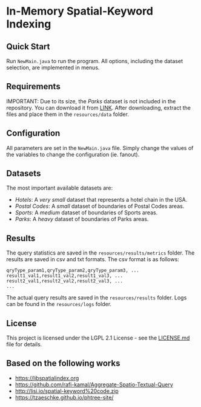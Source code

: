 # In-Memory Spatial-Keyword Indexing
## Quick Start

Run <code>NewMain.java</code> to run the program. All options, including the dataset selection, are implemented in menus.

## Requirements
IMPORTANT: Due to its size, the _Parks_ dataset is not included in the repository. You can download it from [LINK](https://drive.google.com/file/d/1me1-s-4F8_odf378kIPaTg8uEZ-52RrU/view?usp=sharing). After downloading, extract the files and place them in the <code>resources/data</code> folder.

## Configuration
All parameters are set in the <code>NewMain.java</code> file. Simply change the values of the variables to change the configuration (ie. fanout).

## Datasets
The most important available datasets are:
- _Hotels_: A _very small_ dataset that represents a hotel chain in the USA.
- _Postal Codes_: A _small_ dataset of boundaries of Postal Codes areas.
- _Sports_: A _medium_ dataset of boundaries of Sports areas.
- _Parks_: A _heavy_ dataset of boundaries of Parks areas.

## Results
The query statistics are saved in the <code>resources/results/metrics</code> folder. The results are saved in csv and txt formats. The csv format is as follows:
```csv
qryType_param1,qryType_param2,qryType_param3, ...
result1_val1,result1_val2,result1_val3, ...
result2_val1,result2_val2,result2_val3, ...
...
```
The actual query results are saved in the <code>resources/results</code> folder.
Logs can be found in the <code>resources/logs</code> folder.

## License

This project is licensed under the LGPL 2.1 License - see the [LICENSE.md](LICENSE.md) file for details.

## Based on the following works
- https://libspatialindex.org
- https://github.com/rafi-kamal/Aggregate-Spatio-Textual-Query
- http://lisi.io/spatial-keyword%20code.zip
- https://tzaeschke.github.io/phtree-site/